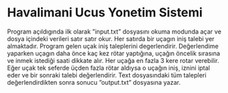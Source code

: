 # Havalimani Ucus Yonetim Sistemi
Program açıldıgında ilk olarak ”input.txt” dosyasını okuma
modunda açar ve dosya içindeki verileri satır satır okur. Her
satırda bir uçagın iniş talebi yer almaktadır. Program gelen
uçak iniş taleplerini degerlendirir. Değerlendime yaparken
uçagın daha önce kaç kez rötar yaptığına, uçağın öncelik
sırasına ve inmek istediği saati dikkate alır. Her uçağa en
fazla 3 kere rotar verebilir. Eğer uçak tek seferde üçden
fazla rötar aldıysa o uçağın iniş¸ iznini iptal eder ve bir
sonraki talebi değerlendirir. Text dosyasındaki tüm talepleri
değerlendirdikten sonra sonucu ”output.txt” dosyasına yazar.
